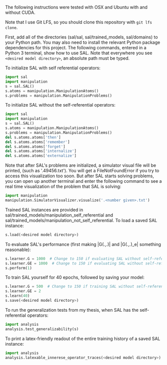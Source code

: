 The following instructions were tested with OSX and Ubuntu with and without CUDA.

Note that I use Git LFS, so you should clone this repository with ```git lfs clone```.

First, add all of the directories (sal/sal, sal/trained_models, sal/domains) to your Python path. You may also need to install the relevant Python package dependencies for this project. The following commands, entered in a Python 3 terminal, show how to use SAL. Note that everywhere you see ```<desired model directory>```, an absolute path must be typed.


To initialize SAL with self referential operators:

```python
import sal
import manipulation
s = sal.SAL()
s.atoms = manipulation.ManipulationAtoms()
s.problems = manipulation.ManipulationProblems()
```


To initialize SAL without the self-referential operators:

```python
import sal
import manipulation
s = sal.SAL()
s.atoms = manipulation.ManipulationAtoms()
s.problems = manipulation.ManipulationProblems()
del s.atoms.atoms['then']
del s.atoms.atoms['remember']
del s.atoms.atoms['forget']
del s.atoms.atoms['internalize']
del s.atoms.atoms['externalize']
```


Note that after SAL's problems are initialized, a simulator visual file will be printed, (such as '.49456.txt'). You will get a FileNotFoundError if you try to access this visualization too soon. But after SAL starts solving problems, you can open up another terminal and enter the following command to see a real time visualization of the problem that SAL is solving:

```python
import manipulation
manipulation.SimulatorVisualizer.visualize('.<number given>.txt')
```


Trained SAL instances are provided in sal/trained_models/manipulation_self_referential and sal/trained_models/manipulation_not_self_referential.
To load a saved SAL instance:

```python
s.load(<desired model directory>)
```


To evaluate SAL's performance (first making |G(.,.)| and |G(.,.)_e| something reasonable):

```python
s.learner.G = 1000  # Change to 150 if evaluating SAL without self-referential operators
s.learner.GE = 1000  # Change to 150 if evaluating SAL without self-referential operators
s.perform(1)
```


To train SAL yourself for 40 epochs, followed by saving your model:

```python
s.learner.G = 500  # Change to 150 if training SAL without self-referential operators
s.learner.GE = 2
s.learn(40)
s.save(<desired model directory>)
```


To run the generalization tests from my thesis, when SAL has the self-referential operators:

```python
import analysis
analysis.test_generalizability(s)
```


To print a latex-friendly readout of the entire training history of a saved SAL instance:

```python
import analysis
analysis.latexable_innerese_operator_traces(<desired model directory>)
```
